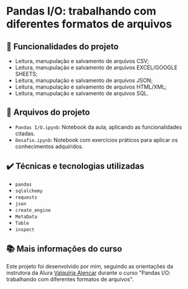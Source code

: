 # Pandas I/O: trabalhando com diferentes formatos de arquivos

## 🔨 Funcionalidades do projeto

- Leitura, manupulação e salvamento de arquivos CSV;
- Leitura, manupulação e salvamento de arquivos EXCEL/GOOGLE SHEETS;
- Leitura, manupulação e salvamento de arquivos JSON;
- Leitura, manupulação e salvamento de arquivos HTML/XML;
- Leitura, manupulação e salvamento de arquivos SQL.

## 📂 Arquivos do projeto

- `Pandas I/O.ipynb`: Notebook da aula, aplicando as funcionalidades citadas.
- `Desafio.ipynb`: Notebook com exercícios práticos para aplicar os conhecimentos adquiridos.

## ✔️ Técnicas e tecnologias utilizadas

- `pandas`
- `sqlalchemy`
- `requests`
- `json`
- `create_engine`
- `MetaData`
- `Table`
- `inspect`

## 📚 Mais informações do curso

Este projeto foi desenvolvido por mim, seguindo as orientações da instrutora da Alura [Valquíria Alencar](https://github.com/vqrca) durante o curso "Pandas I/O: trabalhando com diferentes formatos de arquivos".
